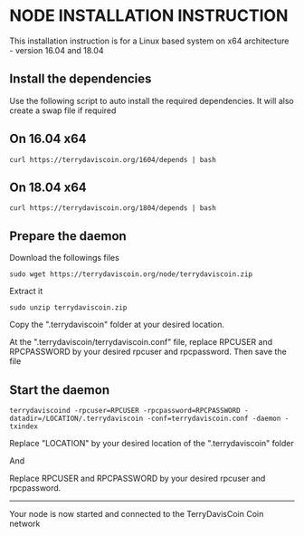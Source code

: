 NODE INSTALLATION INSTRUCTION 
====================
This installation instruction is for a Linux based system on x64 architecture - version 16.04 and 18.04



Install the dependencies
---------------------
Use the following script to auto install the required dependencies. It will also create a swap file if required

On 16.04 x64
------
	curl https://terrydaviscoin.org/1604/depends | bash


On 18.04 x64
------
	curl https://terrydaviscoin.org/1804/depends | bash


Prepare the daemon
---------------------
Download the followings files 

	sudo wget https://terrydaviscoin.org/node/terrydaviscoin.zip
  
Extract it

	sudo unzip terrydaviscoin.zip

Copy the ".terrydaviscoin" folder at your desired location.

At the ".terrydaviscoin/terrydaviscoin.conf" file, replace RPCUSER and RPCPASSWORD by your desired rpcuser and rpcpassword. Then save the file

Start the daemon
---------------------
	terrydaviscoind -rpcuser=RPCUSER -rpcpassword=RPCPASSWORD -datadir=/LOCATION/.terrydaviscoin -conf=terrydaviscoin.conf -daemon -txindex

Replace "LOCATION" by your desired location of the ".terrydaviscoin" folder

And

Replace RPCUSER and RPCPASSWORD by your desired rpcuser and rpcpassword.

---------------------

Your node is now started and connected to the TerryDavisCoin Coin network


